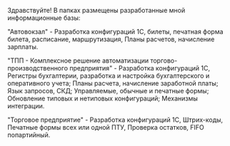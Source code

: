 Здравствуйте!
В папках размещены разработанные мной информационные базы:

"Автовокзал" - Разработка конфигураций 1С, билеты, печатная форма билета, расписание, маршрутизация, Планы расчетов, начисление зарплаты.

"ТПП - Комплексное решение автоматизации торгово-производственного предприятия" - Разработка конфигураций 1С, Регистры бухгалтерии, разработка и настройка бухгалтерского и оперативного учета; Планы расчета, начисление заработной платы; Язык запросов, СКД; Управляемые, обычные и печатные формы; Обновление типовых и нетиповых конфигураций; Механизмы интеграции.

"Торговое предприятие" - Разработка конфигураций 1С, Штрих-коды, Печатные формы всех или одной ПТУ, Проверка остатков, FIFO попартийный.
